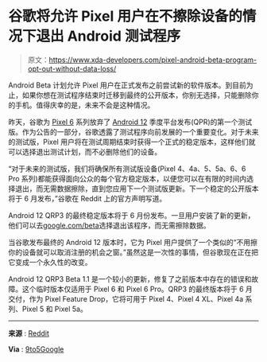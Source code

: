 # 谷歌将允许 Pixel 用户在不擦除设备的情况下退出 Android 测试程序

> 原文：<https://www.xda-developers.com/pixel-android-beta-program-opt-out-without-data-loss/>

Android Beta 计划允许 Pixel 用户在正式发布之前尝试新的软件版本。到目前为止，如果你想在测试程序结束时迁移到最终的公开版本，你别无选择，只能删除你的手机。值得庆幸的是，未来不会是这种情况。

昨天，谷歌为 [Pixel 6](https://www.xda-developers.com/google-pixel-6/) 系列放弃了 [Android 12](https://www.xda-developers.com/android-12/) 季度平台发布(QPR)的第一个测试版。作为公告的一部分，谷歌透露了测试程序向前发展的一个重要变化。对于未来的测试版，Pixel 用户将在测试周期结束时获得一个正式的稳定版本，这样他们就可以选择退出测试计划，而不必删除他们的设备。

“对于未来的测试版，我们将确保所有测试版设备(Pixel 4、4a、5、5a、6、6 Pro 系列)都能获得面向公众的每个官方稳定版本，以便您可以在有限的时间内选择退出，而无需数据擦除，直到您应用下一个测试版更新。下一个稳定的公开版本将于 6 月发布，”谷歌在 Reddit 上的官方声明写道。

Android 12 QRP3 的最终稳定版本将于 6 月份发布。一旦用户安装了新的更新，他们可以去[google.com/beta](https://www.google.com/android/beta)选择退出该程序，而无需擦除数据。

当谷歌发布最终的 Android 12 版本时，它为 Pixel 用户提供了一个类似的“不用擦你的设备就可以取消注册的机会之窗。”虽然这是一次性的事情，但谷歌现在正在把它变成一个永久性的改变。

Android 12 QRP3 Beta 1.1 是一个较小的更新，修复了之前版本中存在的错误和故障。这个临时版本仅适用于 Pixel 6 和 Pixel 6 Pro。QRP3 的最终版本将于 6 月交付，作为 Pixel Feature Drop，它将可用于 Pixel 4、Pixel 4 XL、Pixel 4a 系列、Pixel 5 和 Pixel 5a。

* * *

**来源** : [Reddit](https://www.reddit.com/r/android_beta/comments/tmwk3c/android_12_qpr3_beta_11_patch_available_for_pixel/)

**Via** : [9to5Google](https://9to5google.com/2022/03/24/android-beta-program-out-out-wipe/)